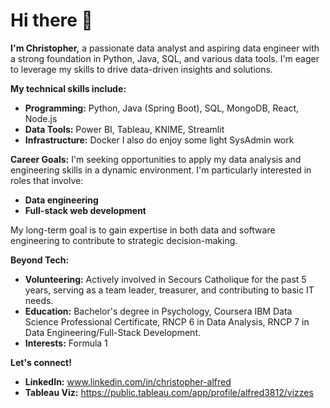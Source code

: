 # Hi there 👋

**I'm Christopher,** a passionate data analyst and aspiring data engineer with a strong foundation in Python, Java, SQL, and various data tools. I'm eager to leverage my skills to drive data-driven insights and solutions.

**My technical skills include:**
* **Programming:** Python, Java (Spring Boot), SQL, MongoDB, React, Node.js
* **Data Tools:** Power BI, Tableau, KNIME, Streamlit
* **Infrastructure:** Docker
I also do enjoy some light SysAdmin work

**Career Goals:**
I'm seeking opportunities to apply my data analysis and engineering skills in a dynamic environment. I'm particularly interested in roles that involve:
* **Data engineering**
* **Full-stack web development**

My long-term goal is to gain expertise in both data and software engineering to contribute to strategic decision-making.

**Beyond Tech:**
* **Volunteering:** Actively involved in Secours Catholique for the past 5 years, serving as a team leader, treasurer, and contributing to basic IT needs.
* **Education:** Bachelor's degree in Psychology, Coursera IBM Data Science Professional Certificate, RNCP 6 in Data Analysis, RNCP 7 in Data Engineering/Full-Stack Development.
* **Interests:** Formula 1 

**Let's connect!**
* **LinkedIn:** www.linkedin.com/in/christopher-alfred
* **Tableau Viz:** https://public.tableau.com/app/profile/alfred3812/vizzes
